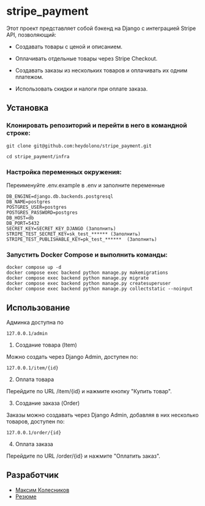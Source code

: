# stripe_payment

Этот проект представляет собой бэкенд на Django с интеграцией Stripe API, позволяющий:

 - Создавать товары с ценой и описанием.

 - Оплачивать отдельные товары через Stripe Checkout.

 - Создавать заказы из нескольких товаров и оплачивать их одним платежом.

 - Использовать скидки и налоги при оплате заказа.

## Установка

### Клонировать репозиторий и перейти в него в командной строке:

```
git clone git@github.com:heydolono/stripe_payment.git
```
```
cd stripe_payment/infra
```

### Настройка переменных окружения:

Переименуйте .env.example в .env и заполните переменные

```
DB_ENGINE=django.db.backends.postgresql
DB_NAME=postgres
POSTGRES_USER=postgres
POSTGRES_PASSWORD=postgres
DB_HOST=db
DB_PORT=5432
SECRET_KEY=SECRET_KEY_DJANGO (Заполнить)
STRIPE_TEST_SECRET_KEY=sk_test_****** (Заполнить)
STRIPE_TEST_PUBLISHABLE_KEY=pk_test_******  (Заполнить)
```

### Запустить Docker Compose и выполнить команды:
```
docker compose up -d
docker compose exec backend python manage.py makemigrations
docker compose exec backend python manage.py migrate
docker compose exec backend python manage.py createsuperuser
docker compose exec backend python manage.py collectstatic --noinput
```

## Использование

Админка доступна по

```
127.0.0.1/admin
```

1. Создание товара (Item)

Можно создать через Django Admin, доступен по:

```
127.0.0.1/item/{id}
```

2. Оплата товара

Перейдите по URL /item/{id} и нажмите кнопку "Купить товар".

3. Создание заказа (Order)

Заказы можно создавать через Django Admin, добавляя в них несколько товаров, доступен по:

```
127.0.0.1/order/{id}
```

4. Оплата заказа

Перейдите по URL /order/{id} и нажмите "Оплатить заказ".

## Разработчик
- [Максим Колесников](https://github.com/heydolono)
- [Резюме](https://career.habr.com/heydolono)